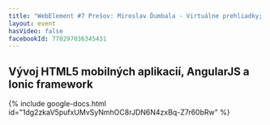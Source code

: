 ```yaml
---
title: "WebElement #7 Prešov: Miroslav Ďumbala - Virtuálne prehliadky; Martin Rázus, Marek Dlugoš: Vývoj HTML5 mobilných aplikacií, AngularJS a Ionic framework"
layout: event
hasVideo: false
facebookId: 770297036345431
---
```


## Vývoj HTML5 mobilných aplikacií, AngularJS a Ionic framework

{% include google-docs.html id="1dg2zkaV5pufxUMvSyNmhOC8rJDN6N4zxBq-Z7r60bRw" %}